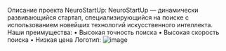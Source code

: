Описание проекта NeuroStartUp:
NeuroStartUp — динамически развивающийся стартап, специализирующийся на поиске с использованием новейших технологий искусственного интеллекта. Наши преимущества:
•	Высокая точность поиска
•	Высокая скорость поиска
•	Низкая цена
Логотип:
![image](https://github.com/Komissaari/NeuroStartUp/assets/124903323/0cc5af21-1ea7-4f70-8e44-a7f9fd3e512f)

